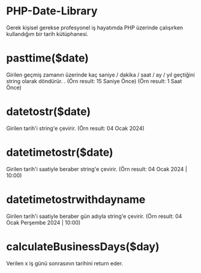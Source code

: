 # PHP-Date-Library
Gerek kişisel gerekse profesyonel iş hayatımda PHP üzerinde çalışırken kullandığım bir tarih kütüphanesi.


# pasttime($date)
Girilen geçmiş zamanın üzerinde kaç saniye / dakika / saat / ay / yıl geçtiğini string olarak döndürür.  . (Örn result: 15 Saniye Önce) (Örn result: 1 Saat Önce)

# datetostr($date)
Girilen tarih'i string'e çevirir. (Örn result: 04 Ocak 2024)


# datetimetostr($date)
Girilen tarih'i saatiyle beraber string'e çevirir. (Örn result: 04 Ocak 2024 | 10:00)

# datetimetostrwithdayname
Girilen tarih'i saatiyle beraber gün adıyla string'e çevirir. (Örn result: 04 Ocak Perşembe 2024 | 10:00)

# calculateBusinessDays($day)
Verilen x iş günü sonrasının tarihini return eder. 

